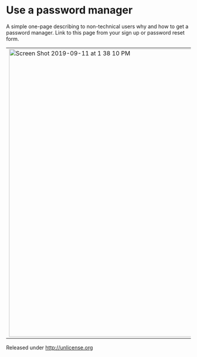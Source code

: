 # Use a password manager

A simple one-page describing to non-technical users why and how to get a password manager. Link to this page from your sign up or password reset form.

| | |
| --- | --- |
| <img width="787" alt="Screen Shot 2019-09-11 at 1 38 10 PM" src="https://user-images.githubusercontent.com/1221423/64733367-7c2e3a80-d499-11e9-997c-66e36f467b8c.png"> | <img width="787" alt="Screen Shot 2019-09-11 at 1 38 03 PM" src="https://user-images.githubusercontent.com/1221423/64733369-7c2e3a80-d499-11e9-99c3-f94225d246e4.png"> |

Released under <http://unlicense.org>
